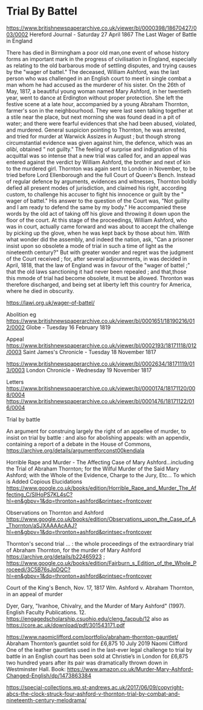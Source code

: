 # Trial By Battel


https://www.britishnewspaperarchive.co.uk/viewer/bl/0000398/18670427/003/0002
Hereford Journal - Saturday 27 April 1867
The Last Wager of Battle in England

There has died in Birmingham a poor old man,one event of whose history forms an important mark in the progress of civilisation in England, especially as relating to the old barbarous mode of settling disputes, and trying causes by the "wager of battel." The deceased, William Ashford, was the last person who was challenged in an English court to meet in single combat a man whom he had accused as the murderer of his sister. On the 26th of May, 1817, a beautiful young woman named Mary Ashford, in her twentieth year, went to dance at Erdington without proper protection. She left the festive scene at a late hour, accompanied by a young Abraham Thornton, farmer's son in the neighbourhood. They were last seen talking together at a stile near the place, but next morning she was found dead in a pit of water; and there were fearful evidences that she had been abused, violated, and murdered. General suspicion pointing to Thornton, he was arrested, and tried for murder at Warwick Assizes in August ; but though strong circumstantial evidence was given against him, the defence, which was an *alibi*, obtained " not guilty." The feeling of surprise and indignation of his acquittal was so intense that a new trial was called for, and an appeal was entered against the verdict by William Ashford, the brother and next of kin to the murdered girl. Thornton was again sent to London in November, to be tried before Lord Ellenborough and the full Court of Queen's Bench. Instead of regular defence by arguments, evidences and witnesses, Thornton boldly defied all present modes of jurisdiction, and claimed his right, according custom, to challenge his accuser to fight his innocence or guilt by the " wager of battel." His answer to the question of the Court was, "Not guility and I am ready to defend the same by my body." He accompanied these words by the old act of taking off his glove and throwing it down upon the floor of the court. At this stage of the proceedings, William Ashford, who was in court, actually came forward and was about to accept the challenge by picking up the  glove, when he was kept back by those about him. With what wonder did the assembly, and indeed the nation, ask, "Can a prisoner insist upon so obsolete a mode of trial in such a time of light as the nineteenth century?" But with greater wonder and regret was the judgment of the Court received ; for, after several adjournments, in was decided in April, 1818, that the law of England was in favour of the "wager of battel ;" that the old laws sanctioning it had never been repealed ; and that,those this mmode of trial had become obsolete, it must be allowed. Thronton was therefore discharged, and being set at liberty left this country for America, where he died in obscurity.

https://lawi.org.uk/wager-of-battel/

Abolition eg https://www.britishnewspaperarchive.co.uk/viewer/bl/0001651/18190216/012/0002 Globe - Tuesday 16 February 1819


Appeal
https://www.britishnewspaperarchive.co.uk/viewer/bl/0002193/18171118/012/0003
Saint James's Chronicle - Tuesday 18 November 1817

https://www.britishnewspaperarchive.co.uk/viewer/bl/0002634/18171119/013/0003 London Chronicle - Wednesday 19 November 1817

Letters
https://www.britishnewspaperarchive.co.uk/viewer/bl/0000174/18171120/008/0004
https://www.britishnewspaperarchive.co.uk/viewer/bl/0001476/18171122/016/0004

Trial by battle

An argument for construing largely the right of an appellee of murder, to insist on trial by battle : and also for abolishing appeals: with an appendix, containing a report of a debate in the House of Commons, https://archive.org/details/argumentforconst00kendiala

Horrible Rape and Murder - The Affecting Case of Mary Ashford...including the Trial of Abraham Thornton; for the Wilful Murder of the Said Mary Ashford; with the Whole of the Evidence, Charge to the Jury, Etc... To which is Added Copious Elucidations
https://www.google.co.uk/books/edition/Horrible_Rape_and_Murder_The_Affecting_C/SIHoPS7KL4sC?hl=en&gbpv=1&dq=thronton+ashford&printsec=frontcover

Observations on Thornton and Ashford https://www.google.co.uk/books/edition/Observations_upon_the_Case_of_A_Thornton/aSJXAAAAcAAJ?hl=en&gbpv=1&dq=thronton+ashford&printsec=frontcover


Thornton's second trial ... : the whole proceedings of the extraordinary trial of Abraham Thornton, for the murder of Mary Ashford https://archive.org/details/b22465923 ; https://www.google.co.uk/books/edition/Fairburn_s_Edition_of_the_Whole_Proceedi/3C5B76sJqDQC?hl=en&gbpv=1&dq=thronton+ashford&printsec=frontcover 

Court of the King's Bench, Nov. 17, 1817
Wm. Ashford v. Abraham Thornton, in an appeal of murder

Dyer, Gary, "Ivanhoe, Chivalry, and the Murder of Mary Ashford" (1997). English Faculty Publications. 12.
https://engagedscholarship.csuohio.edu/cleng_facpub/12 also as https://core.ac.uk/download/pdf/301543171.pdf

https://www.naomiclifford.com/portfolio/abraham-thornton-gauntlet/ Abraham Thornton’s gauntlet sold for £6,875
10 July 2019 Naomi Clifford
One of the leather gauntlets used in the last-ever legal challenge to trial by battle in an English court has been sold at Christie’s in London for £6,875 two hundred years after its pair was dramatically thrown down in Westminster Hall.
Book: https://www.amazon.co.uk/Murder-Mary-Ashford-Changed-English/dp/1473863384

https://special-collections.wp.st-andrews.ac.uk/2017/06/09/copyright-abcs-the-clock-struck-four-ashford-v-thornton-trial-by-combat-and-nineteenth-century-melodrama/
